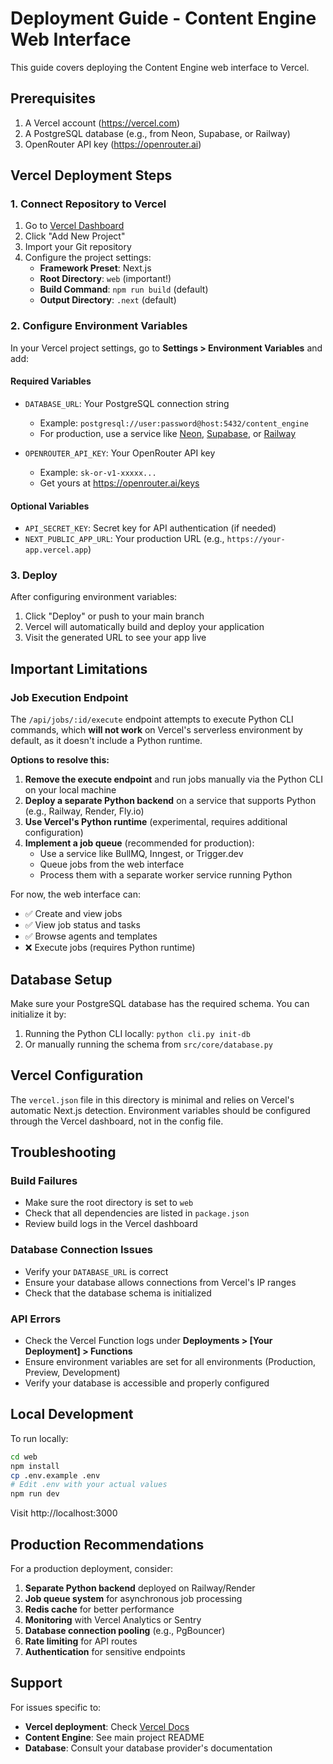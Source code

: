 # Deployment Guide - Content Engine Web Interface

This guide covers deploying the Content Engine web interface to Vercel.

## Prerequisites

1. A Vercel account (https://vercel.com)
2. A PostgreSQL database (e.g., from Neon, Supabase, or Railway)
3. OpenRouter API key (https://openrouter.ai)

## Vercel Deployment Steps

### 1. Connect Repository to Vercel

1. Go to [Vercel Dashboard](https://vercel.com/dashboard)
2. Click "Add New Project"
3. Import your Git repository
4. Configure the project settings:
   - **Framework Preset**: Next.js
   - **Root Directory**: `web` (important!)
   - **Build Command**: `npm run build` (default)
   - **Output Directory**: `.next` (default)

### 2. Configure Environment Variables

In your Vercel project settings, go to **Settings > Environment Variables** and add:

#### Required Variables

- `DATABASE_URL`: Your PostgreSQL connection string
  - Example: `postgresql://user:password@host:5432/content_engine`
  - For production, use a service like [Neon](https://neon.tech), [Supabase](https://supabase.com), or [Railway](https://railway.app)

- `OPENROUTER_API_KEY`: Your OpenRouter API key
  - Example: `sk-or-v1-xxxxx...`
  - Get yours at https://openrouter.ai/keys

#### Optional Variables

- `API_SECRET_KEY`: Secret key for API authentication (if needed)
- `NEXT_PUBLIC_APP_URL`: Your production URL (e.g., `https://your-app.vercel.app`)

### 3. Deploy

After configuring environment variables:

1. Click "Deploy" or push to your main branch
2. Vercel will automatically build and deploy your application
3. Visit the generated URL to see your app live

## Important Limitations

### Job Execution Endpoint

The `/api/jobs/:id/execute` endpoint attempts to execute Python CLI commands, which **will not work** on Vercel's serverless environment by default, as it doesn't include a Python runtime.

**Options to resolve this:**

1. **Remove the execute endpoint** and run jobs manually via the Python CLI on your local machine
2. **Deploy a separate Python backend** on a service that supports Python (e.g., Railway, Render, Fly.io)
3. **Use Vercel's Python runtime** (experimental, requires additional configuration)
4. **Implement a job queue** (recommended for production):
   - Use a service like BullMQ, Inngest, or Trigger.dev
   - Queue jobs from the web interface
   - Process them with a separate worker service running Python

For now, the web interface can:
- ✅ Create and view jobs
- ✅ View job status and tasks
- ✅ Browse agents and templates
- ❌ Execute jobs (requires Python runtime)

## Database Setup

Make sure your PostgreSQL database has the required schema. You can initialize it by:

1. Running the Python CLI locally: `python cli.py init-db`
2. Or manually running the schema from `src/core/database.py`

## Vercel Configuration

The `vercel.json` file in this directory is minimal and relies on Vercel's automatic Next.js detection. Environment variables should be configured through the Vercel dashboard, not in the config file.

## Troubleshooting

### Build Failures

- Make sure the root directory is set to `web`
- Check that all dependencies are listed in `package.json`
- Review build logs in the Vercel dashboard

### Database Connection Issues

- Verify your `DATABASE_URL` is correct
- Ensure your database allows connections from Vercel's IP ranges
- Check that the database schema is initialized

### API Errors

- Check the Vercel Function logs under **Deployments > [Your Deployment] > Functions**
- Ensure environment variables are set for all environments (Production, Preview, Development)
- Verify your database is accessible and properly configured

## Local Development

To run locally:

```bash
cd web
npm install
cp .env.example .env
# Edit .env with your actual values
npm run dev
```

Visit http://localhost:3000

## Production Recommendations

For a production deployment, consider:

1. **Separate Python backend** deployed on Railway/Render
2. **Job queue system** for asynchronous job processing
3. **Redis cache** for better performance
4. **Monitoring** with Vercel Analytics or Sentry
5. **Database connection pooling** (e.g., PgBouncer)
6. **Rate limiting** for API routes
7. **Authentication** for sensitive endpoints

## Support

For issues specific to:
- **Vercel deployment**: Check [Vercel Docs](https://vercel.com/docs)
- **Content Engine**: See main project README
- **Database**: Consult your database provider's documentation
